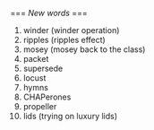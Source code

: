 === *New words* ===

1. winder (winder operation)
2. ripples (ripples effect)
3. mosey (mosey back to the class)
4. packet
5. supersede
6. locust
7. hymns
8. CHAPerones
9. propeller
10. lids (trying on luxury lids)
